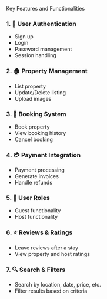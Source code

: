 Key Features and Functionalities

### 1. 🧾 User Authentication
- Sign up
- Login
- Password management
- Session handling

### 2. 🏠 Property Management
- List property
- Update/Delete listing
- Upload images

### 3. 📅 Booking System
- Book property
- View booking history
- Cancel booking

### 4. 💳 Payment Integration
- Payment processing
- Generate invoices
- Handle refunds

### 5. 👥 User Roles
- Guest functionality
- Host functionality

### 6. ⭐ Reviews & Ratings
- Leave reviews after a stay
- View property and host ratings

### 7. 🔍 Search & Filters
- Search by location, date, price, etc.
- Filter results based on criteria

